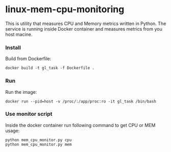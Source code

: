# linux-mem-cpu-monitoring

This is utility that measures CPU and Memory metrics written in Python.
The service is running inside Docker container and measures metrics from you host macine.


### Install

Build from Dockerfile:

    docker build -t gl_task -f Dockerfile .
    
    
### Run

Run the image:

    docker run --pid=host -v /proc/:/app/proc:ro -it gl_task /bin/bash
    
### Use monitor script

Inside the docker container run following command to get CPU or MEM usage:

    python mem_cpu_monitor.py cpu
    python mem_cpu_monitor.py mem

